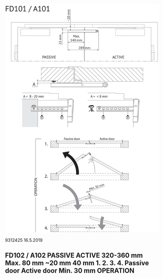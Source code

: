![](_page_0_Figure_0.jpeg)

9312425 16.5.2019

## FD102 / A102 PASSIVE ACTIVE 320-360 mm Max. 80 mm ~20 mm 40 mm 1. 2. 3. 4. Passive door Active door Min. 30 mm OPERATION